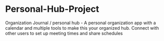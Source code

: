 # Personal-Hub-Project
Organization Journal / personal hub - A personal organization app with a calendar and multiple tools to make this your organized hub. Connect with other users to set up meeting times and share schedules
